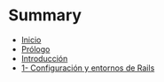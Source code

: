 # Summary

* [Inicio](README.md)
* [Prólogo](chapter1.md)
* [Introducción](introduccion.md)
* [1- Configuración y entornos de Rails](1-configuracion-y-entornos-de-rails.md)

